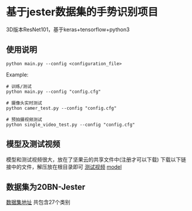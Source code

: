 # 基于jester数据集的手势识别项目
3D版本ResNet101，基于keras+tensorflow+python3


## 使用说明
```
python main.py --config <configuration_file>
```
Example:
```
# 训练/测试
python main.py --config "config.cfg"

# 摄像头实时测试
python camer_test.py --config "config.cfg"

# 预拍摄视频测试
python single_video_test.py --config "config.cfg"
```
## 模型及测试视频
模型和测试视频很大，放在了坚果云的共享文件中(注册才可以下载)
下载以下链接中的文件，解压放在根目录即可
[测试视频](https://www.jianguoyun.com/p/DXdEQFgQovDTBhjv3_4B)
[model](https://www.jianguoyun.com/p/Db_23N4QovDTBhjF3_4B)



## 数据集为20BN-Jester
[数据集地址](https://20bn.com/datasets/jester)
共包含27个类别

